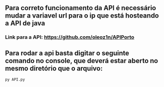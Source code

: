 ## Para correto funcionamento da API é necessário mudar a variavel url para o ip que está hosteando a API de java
### Link para a API: <a>https://github.com/oleoz1n/APIPorto</a>
## Para rodar a api basta digitar o seguinte comando no console, que deverá estar aberto no mesmo diretório que o arquivo:
```
py API.py
```
